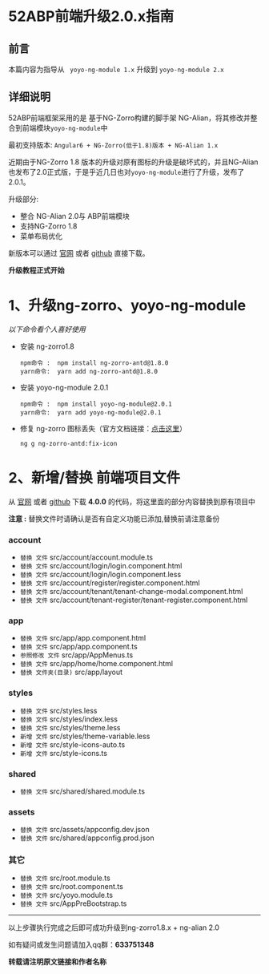 # 52ABP前端升级2.0.x指南
## 前言
本篇内容为指导从 ` yoyo-ng-module 1.x` 升级到 `yoyo-ng-module 2.x`


## 详细说明
52ABP前端框架采用的是 基于NG-Zorro构建的脚手架 NG-Alian，将其修改并整合到前端模块`yoyo-ng-module`中

最初支持版本: `Angular6 + NG-Zorro(低于1.8)版本 + NG-Alian 1.x`

近期由于NG-Zorro 1.8 版本的升级对原有图标的升级是破坏式的，并且NG-Alian也发布了2.0正式版，于是乎近几日也对`yoyo-ng-module`进行了升级，发布了2.0.1。

升级部分:
* 整合 NG-Alian 2.0与 ABP前端模块
* 支持NG-Zorro 1.8
* 菜单布局优化

新版本可以通过 [官网](https://www.52abp.com/download) 或者 [github](https://github.com/52ABP/LTMCompanyNameFree.YoyoCmsTemplate) 直接下载。

**升级教程正式开始**

# 1、升级ng-zorro、yoyo-ng-module

*以下命令看个人喜好使用*

* 安装 ng-zorro1.8
    ```
    npm命令 :  npm install ng-zorro-antd@1.8.0
    yarn命令:  yarn add ng-zorro-antd@1.8.0
    ```
* 安装 yoyo-ng-module 2.0.1
    ```
    npm命令 :  npm install yoyo-ng-module@2.0.1
    yarn命令:  yarn add yoyo-ng-module@2.0.1
    ```
* 修复 ng-zorro 图标丢失（官方文档链接：[点击这里](https://ng.ant.design/components/icon/zh)）
    ```
    ng g ng-zorro-antd:fix-icon
    ```

# 2、新增/替换 前端项目文件

从 [官网](https://www.52abp.com/download) 或者 [github](https://github.com/52ABP/LTMCompanyNameFree.YoyoCmsTemplate) 下载 **4.0.0** 的代码，将这里面的部分内容替换到原有项目中

**注意 :**   替换文件时请确认是否有自定义功能已添加,替换前请注意备份

### account
* `替换 文件` src/account/account.module.ts  
* `替换 文件` src/account/login/login.component.html
* `替换 文件` src/account/login/login.component.less
* `替换 文件` src/account/register/register.component.html
* `替换 文件` src/account/tenant/tenant-change-modal.component.html
* `替换 文件` src/account/tenant-register/tenant-register.component.html

### app
* `替换 文件` src/app/app.component.html
* `替换 文件` src/app/app.component.ts
* `参照修改 文件` src/app/AppMenus.ts 
* `替换 文件` src/app/home/home.component.html
* `替换 文件夹(目录)` src/app/layout

### styles
* `替换 文件` src/styles.less
* `替换 文件` src/styles/index.less
* `替换 文件` src/styles/theme.less
* `新增 文件` src/styles/theme-variable.less
* `新增 文件` src/style-icons-auto.ts
* `新增 文件` src/style-icons.ts


### shared
* `替换 文件` src/shared/shared.module.ts

### assets
* `替换 文件` src/assets/appconfig.dev.json
* `替换 文件` src/shared/appconfig.prod.json

### 其它
* `替换 文件` src/root.module.ts
* `替换 文件` src/root.component.ts
* `替换 文件` src/yoyo.module.ts
* `替换 文件` src/AppPreBootstrap.ts



---

以上步骤执行完成之后即可成功升级到ng-zorro1.8.x + ng-alian 2.0

如有疑问或发生问题请加入qq群：**633751348**

**转载请注明原文链接和作者名称**

























